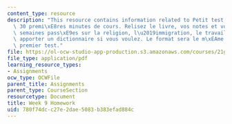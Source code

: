 ```yaml
---
content_type: resource
description: "This resource contains information related to Petit test, pendant les\
  \ 30 premi\xE8res minutes de cours. Relisez le livre, vos notes et vos devoirs des\
  \ semaines pass\xE9es sur la religion, l\u2019immigration, le travail. Vous pouvez\
  \ apporter un dictionnaire si vous voulez. Le format sera le m\xEAme que pour le\
  \ premier test."
file: https://ol-ocw-studio-app-production.s3.amazonaws.com/courses/21g-315-cross-cultural-perspectives-on-contemporary-french-society-fall-2011/780f74dcc27e2dae5083b383efad884c_MIT21G_315F11_hmkwk9.pdf
file_type: application/pdf
learning_resource_types:
- Assignments
ocw_type: OCWFile
parent_title: Assignments
parent_type: CourseSection
resourcetype: Document
title: Week 9 Homework
uid: 780f74dc-c27e-2dae-5083-b383efad884c
---
```

